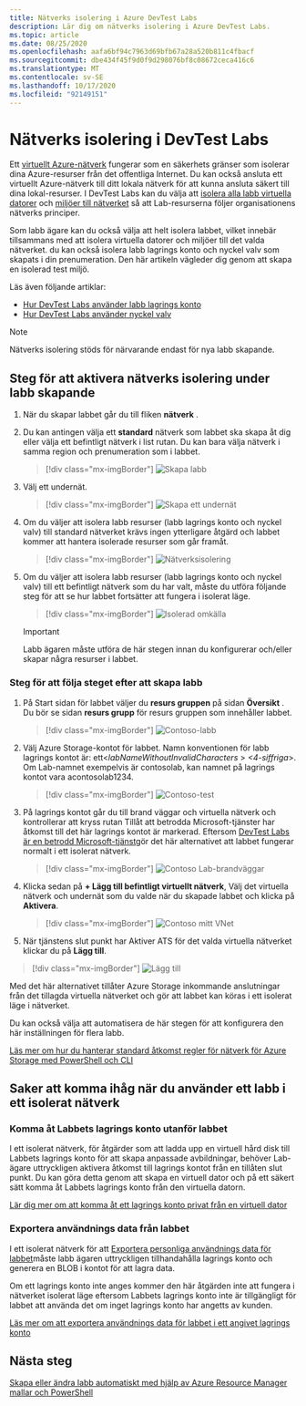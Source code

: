 ```yaml
---
title: Nätverks isolering i Azure DevTest Labs
description: Lär dig om nätverks isolering i Azure DevTest Labs.
ms.topic: article
ms.date: 08/25/2020
ms.openlocfilehash: aafa6bf94c7963d69bfb67a28a520b811c4fbacf
ms.sourcegitcommit: dbe434f45f9d0f9d298076bf8c08672ceca416c6
ms.translationtype: MT
ms.contentlocale: sv-SE
ms.lasthandoff: 10/17/2020
ms.locfileid: "92149151"
---
```

# <a name="network-isolation-in-devtest-labs"></a>Nätverks isolering i DevTest Labs

Ett [virtuellt Azure-nätverk](../virtual-network/virtual-networks-overview.md) fungerar som en säkerhets gränser som isolerar dina Azure-resurser från det offentliga Internet. Du kan också ansluta ett virtuellt Azure-nätverk till ditt lokala nätverk för att kunna ansluta säkert till dina lokal-resurser. I DevTest Labs kan du välja att [isolera alla labb virtuella datorer](devtest-lab-configure-vnet.md) och [miljöer till nätverket](connect-environment-lab-virtual-network.md) så att Lab-resurserna följer organisationens nätverks principer. 

Som labb ägare kan du också välja att helt isolera labbet, vilket innebär tillsammans med att isolera virtuella datorer och miljöer till det valda nätverket. du kan också isolera labb lagrings konto och nyckel valv som skapats i din prenumeration. Den här artikeln vägleder dig genom att skapa en isolerad test miljö. 

Läs även följande artiklar:

- [Hur DevTest Labs använder labb lagrings konto](encrypt-storage.md)
- [Hur DevTest Labs använder nyckel valv](devtest-lab-store-secrets-in-key-vault.md)
 
> [!NOTE]
> Nätverks isolering stöds för närvarande endast för nya labb skapande.

## <a name="steps-to-enable-network-isolation-during-lab-creation"></a>Steg för att aktivera nätverks isolering under labb skapande

1. När du skapar labbet går du till fliken **nätverk** .
1. Du kan antingen välja ett **standard** nätverk som labbet ska skapa åt dig eller välja ett befintligt nätverk i list rutan. Du kan bara välja nätverk i samma region och prenumeration som i labbet. 

    > [!div class="mx-imgBorder"]
    > ![Skapa labb](./media/network-isolation/create-lab.png)
1. Välj ett undernät.

    > [!div class="mx-imgBorder"]
    > ![Skapa ett undernät](./media/network-isolation/create-lab-subnet.png)
1. Om du väljer att isolera labb resurser (labb lagrings konto och nyckel valv) till standard nätverket krävs ingen ytterligare åtgärd och labbet kommer att hantera isolerade resurser som går framåt.
 
    > [!div class="mx-imgBorder"]
    > ![Nätverksisolering](./media/network-isolation/isolate-lab-resources.png)
1. Om du väljer att isolera labb resurser (labb lagrings konto och nyckel valv) till ett befintligt nätverk som du har valt, måste du utföra följande steg för att se hur labbet fortsätter att fungera i isolerat läge. 
 
    > [!div class="mx-imgBorder"]
    > ![Isolerad omkälla](./media/network-isolation/isolate-my-vnet.png)

    > [!IMPORTANT]
    > Labb ägaren måste utföra de här stegen innan du konfigurerar och/eller skapar några resurser i labbet.

### <a name="steps-to-follow-post-lab-creation"></a>Steg för att följa steget efter att skapa labb

1. På Start sidan för labbet väljer du **resurs gruppen** på sidan **Översikt** . Du bör se sidan **resurs grupp** för resurs gruppen som innehåller labbet. 
 
   > [!div class="mx-imgBorder"]
   > ![Contoso-labb](./media/network-isolation/contoso-lab.png)
1. Välj Azure Storage-kontot för labbet. Namn konventionen för labb lagrings kontot är: ett<*labNameWithoutInvalidCharacters* > *<4-siffriga*>. Om Lab-namnet exempelvis är contosolab, kan namnet på lagrings kontot vara acontosolab1234.
 
   > [!div class="mx-imgBorder"]
   > ![Contoso-test](./media/network-isolation/contoso-test.png)
1. På lagrings kontot går du till brand väggar och virtuella nätverk och kontrollerar att kryss rutan Tillåt att betrodda Microsoft-tjänster har åtkomst till det här lagrings kontot är markerad. Eftersom [DevTest Labs är en betrodd Microsoft-tjänst](../storage/common/storage-network-security.md#trusted-microsoft-services)gör det här alternativet att labbet fungerar normalt i ett isolerat nätverk. 

   > [!div class="mx-imgBorder"]
   > ![Contoso Lab-brandväggar](./media/network-isolation/contoso-lab-firewalls-vnets.png)
1. Klicka sedan på **+ Lägg till befintligt virtuellt nätverk**, Välj det virtuella nätverk och undernät som du valde när du skapade labbet och klicka på **Aktivera**. 

   > [!div class="mx-imgBorder"]
   > ![Contoso mitt VNet](./media/network-isolation/contoso-lab-my-vnet.png)
5.  När tjänstens slut punkt har Aktiver ATS för det valda virtuella nätverket klickar du på **Lägg till**. 

   > [!div class="mx-imgBorder"]
   > ![Lägg till](./media/network-isolation/contoso-firewall-add.png)
 
Med det här alternativet tillåter Azure Storage inkommande anslutningar från det tillagda virtuella nätverket och gör att labbet kan köras i ett isolerat läge i nätverket. 

Du kan också välja att automatisera de här stegen för att konfigurera den här inställningen för flera labb. 

[Läs mer om hur du hanterar standard åtkomst regler för nätverk för Azure Storage med PowerShell och CLI](../storage/common/storage-network-security.md?toc=%252fazure%252fvirtual-network%252ftoc.json#powershell)

## <a name="things-to-remember-while-using-a-lab-in-a-network-isolated-mode"></a>Saker att komma ihåg när du använder ett labb i ett isolerat nätverk

### <a name="accessing-labs-storage-account-outside-the-lab"></a>Komma åt Labbets lagrings konto utanför labbet 

I ett isolerat nätverk, för åtgärder som att ladda upp en virtuell hård disk till Labbets lagrings konto för att skapa anpassade avbildningar, behöver Lab-ägare uttryckligen aktivera åtkomst till lagrings kontot från en tillåten slut punkt. Du kan göra detta genom att skapa en virtuell dator och på ett säkert sätt komma åt Labbets lagrings konto från den virtuella datorn. 

[Lär dig mer om att komma åt ett lagrings konto privat från en virtuell dator](../private-link/tutorial-private-endpoint-storage-portal.md)

### <a name="exporting-usage-data-from-the-lab"></a>Exportera användnings data från labbet 

I ett isolerat nätverk för att [Exportera personliga användnings data för labbet](personal-data-delete-export.md)måste labb ägaren uttryckligen tillhandahålla lagrings konto och generera en BLOB i kontot för att lagra data. 

Om ett lagrings konto inte anges kommer den här åtgärden inte att fungera i nätverket isolerat läge eftersom Labbets lagrings konto inte är tillgängligt för labbet att använda det om inget lagrings konto har angetts av kunden. 

[Läs mer om att exportera användnings data för labbet i ett angivet lagrings konto](personal-data-delete-export.md#azure-powershell)

## <a name="next-steps"></a>Nästa steg

[Skapa eller ändra labb automatiskt med hjälp av Azure Resource Manager mallar och PowerShell](devtest-lab-use-arm-and-powershell-for-lab-resources.md)